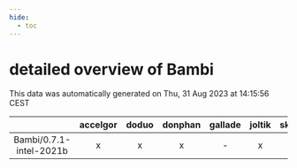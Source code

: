 ```yaml
---
hide:
  - toc
---
```


detailed overview of Bambi
==========================


This data was automatically generated on Thu, 31 Aug 2023 at 14:15:56 CEST  

| |accelgor|doduo|donphan|gallade|joltik|skitty|swalot|victini|
| :---: | :---: | :---: | :---: | :---: | :---: | :---: | :---: | :---: |
|Bambi/0.7.1-intel-2021b|x|x|x|-|x|x|x|x|
